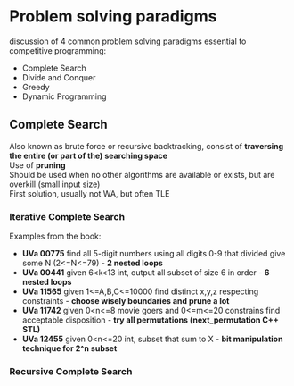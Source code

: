# Problem solving paradigms

discussion of 4 common problem solving paradigms essential to competitive programming:
- Complete Search
- Divide and Conquer
- Greedy
- Dynamic Programming

## Complete Search

Also known as brute force or recursive backtracking, consist of **traversing the entire (or part of the) searching space**   
Use of **pruning**  
Should be used when no other algorithms are available or exists, but are overkill (small input size)  
First solution, usually not WA, but often TLE

### Iterative Complete Search
Examples from the book:  
- **UVa 00775** find all 5-digit numbers using all digits 0-9 that divided give some N (2<=N<=79) - **2 nested loops**
- **UVa 00441** given 6<k<13 int, output all subset of size 6 in order - **6 nested loops**
- **UVa 11565** given 1<=A,B,C<=10000 find distinct x,y,z respecting constraints - **choose wisely boundaries and prune a lot**
- **UVa 11742** given 0<n<=8 movie goers and 0<=m<=20 constrains find acceptable disposition - **try all permutations (next_permutation C++ STL)**
- **UVa 12455** given 0<n<=20 int, subset that sum to X - **bit manipulation technique for 2^n subset**   

### Recursive Complete Search
